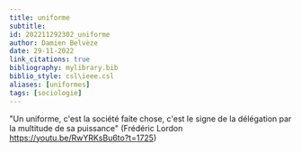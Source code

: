 ```yaml
---
title: uniforme
subtitle:
id: 202211292302_uniforme
author: Damien Belvèze
date: 29-11-2022
link_citations: true
bibliography: mylibrary.bib
biblio_style: csl\ieee.csl
aliases: [uniformes]
tags: [sociologie]
---
```


"Un uniforme, c'est la société faite chose, c'est le signe de la délégation par la multitude de sa puissance" (Frédéric Lordon https://youtu.be/RwYRKsBu6to?t=1725)




